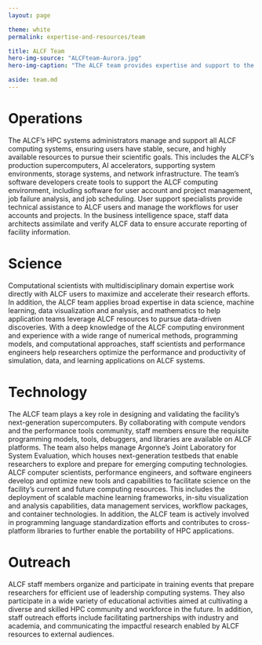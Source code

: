 ```yaml
---
layout: page

theme: white
permalink: expertise-and-resources/team

title: ALCF Team
hero-img-source: "ALCFteam-Aurora.jpg"
hero-img-caption: "The ALCF team provides expertise and support to the research community to help maximize their use of the facility's supercomputing and AI resources."

aside: team.md
---
```


# Operations
The ALCF’s HPC systems administrators manage and support all ALCF computing systems, ensuring users have stable, secure, and highly available resources to pursue their scientific goals. This includes the ALCF’s production supercomputers, AI accelerators, supporting system environments, storage systems, and network infrastructure. The team’s software developers create tools to support the ALCF computing environment, including software for user account and project management, job failure analysis, and job scheduling. User support specialists provide technical assistance to ALCF users and manage the workflows for user accounts and projects. In the business intelligence space, staff data architects assimilate and verify ALCF data to ensure accurate reporting of facility information.

# Science
Computational scientists with multidisciplinary domain expertise work directly with ALCF users to maximize and accelerate their research efforts. In addition, the ALCF team applies broad expertise in data science, machine learning, data visualization and analysis, and mathematics to help application teams leverage ALCF resources to pursue data-driven discoveries. With a deep knowledge of the ALCF computing environment and experience with a wide range of numerical methods, programming models, and computational approaches, staff scientists and performance engineers help researchers optimize the performance and productivity of simulation, data, and learning applications on ALCF systems.

# Technology
The ALCF team plays a key role in designing and validating the facility’s next-generation supercomputers. By collaborating with compute vendors and the performance tools community, staff members ensure the requisite programming models, tools, debuggers, and libraries are available on ALCF platforms. The team also helps manage Argonne’s Joint Laboratory for System Evaluation, which houses next-generation testbeds that enable researchers to explore and prepare for emerging computing technologies. ALCF computer scientists, performance engineers, and software engineers develop and optimize new tools and capabilities to facilitate science on the facility’s current and future computing resources. This includes the deployment of scalable machine learning frameworks, in-situ visualization and analysis capabilities, data management services, workflow packages, and container technologies. In addition, the ALCF team is actively involved in programming language standardization efforts and contributes to cross-platform libraries to further enable the portability of HPC applications.

# Outreach
ALCF staff members organize and participate in training events that prepare researchers for efficient use of leadership computing systems. They also participate in a wide variety of educational activities aimed at cultivating a diverse and skilled HPC community and workforce in the future. In addition, staff outreach efforts include facilitating partnerships with industry and academia, and communicating the impactful research enabled by ALCF resources to external audiences.

